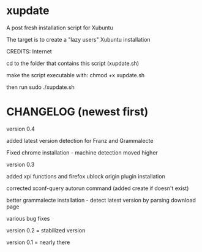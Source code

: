 # xupdate

A post fresh installation script for Xubuntu

The target is to create a "lazy users" Xubuntu installation

CREDITS: Internet

cd to the folder that contains this script (xupdate.sh)

make the script executable with: chmod +x xupdate.sh

then run sudo ./xupdate.sh

# CHANGELOG (newest first)

version 0.4

added latest version detection for Franz and Grammalecte

Fixed chrome installation - machine detection moved higher

version 0.3

added xpi functions and firefox ublock origin plugin installation

corrected xconf-query autorun command (added create if doesn't exist)

better grammalecte installation - detect latest version by parsing download page

various bug fixes

version 0.2 = stabilized version

version 0.1 = nearly there
